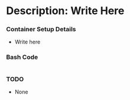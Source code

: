# Description: Write Here

### Container Setup Details
* Write here

### Bash Code
``` 

```

### TODO
* None
